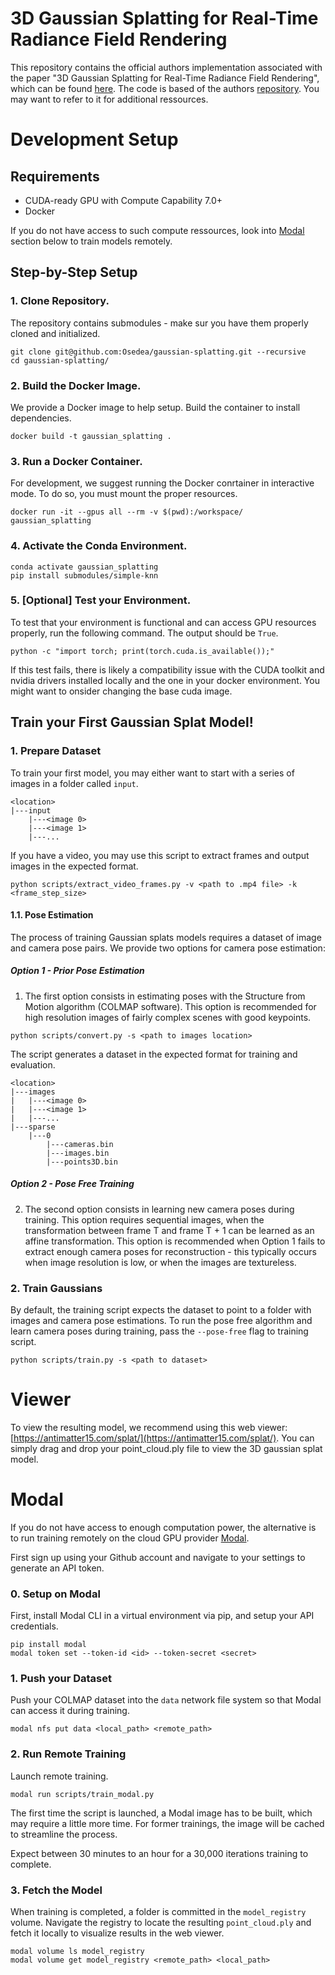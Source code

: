 # 3D Gaussian Splatting for Real-Time Radiance Field Rendering

This repository contains the official authors implementation associated with the paper "3D Gaussian Splatting for Real-Time Radiance Field Rendering", which can be found [here](https://repo-sam.inria.fr/fungraph/3d-gaussian-splatting/). The code is based of the authors [repository](https://github.com/graphdeco-inria/gaussian-splatting). You may want to refer to it for additional ressources. 

# Development Setup

## Requirements

- CUDA-ready GPU with Compute Capability 7.0+
- Docker 

If you do not have access to such compute ressources, look into [Modal](#modal) 
section below to train models remotely. 

## Step-by-Step Setup

### 1. Clone Repository. 

The repository contains submodules - make sur you have them properly cloned and
initialized. 

```shell
git clone git@github.com:Osedea/gaussian-splatting.git --recursive
cd gaussian-splatting/
```

### 2. Build the Docker Image.

We provide a Docker image to help setup. Build the container to install 
dependencies. 

```shell
docker build -t gaussian_splatting . 
```

### 3. Run a Docker Container.

For development, we suggest running the Docker conrtainer in interactive mode. 
To do so, you must mount the proper resources. 

```shell
docker run -it --gpus all --rm -v $(pwd):/workspace/ gaussian_splatting 
```

### 4. Activate the Conda Environment.

```shell
conda activate gaussian_splatting
pip install submodules/simple-knn
```

### 5. [Optional] Test your Environment. 

To test that your environment is functional and can access GPU resources 
properly, run the following command. The output should be `True`.

```shell
python -c "import torch; print(torch.cuda.is_available());"
```

If this test fails, there is likely a compatibility issue with the CUDA toolkit 
and nvidia drivers installed locally and the one in your docker environment. 
You might want to onsider changing the base cuda image. 

## Train your First Gaussian Splat Model!

### 1. Prepare Dataset

To train your first model, you may either want to start with a series of images
in a folder called `input`. 

```
<location>
|---input
    |---<image 0>
    |---<image 1>
    |---...
```

If you have a video, you may use this script to extract frames and output images
in the expected format. 

```shell
python scripts/extract_video_frames.py -v <path to .mp4 file> -k <frame_step_size>
```

#### 1.1. Pose Estimation

The process of training Gaussian splats models requires a dataset of image and 
camera pose pairs. We provide two options for camera pose estimation:

##### Option 1 - Prior Pose Estimation 

1. The first option consists in estimating poses with the Structure from Motion 
algorithm (COLMAP software). This option is recommended for high resolution images 
of fairly complex scenes with good keypoints. 

```shell
python scripts/convert.py -s <path to images location>
```

The script generates a dataset in the expected format for training and 
evaluation. 
```
<location>
|---images
|   |---<image 0>
|   |---<image 1>
|   |---...
|---sparse
    |---0
        |---cameras.bin
        |---images.bin
        |---points3D.bin
```

##### Option 2 - Pose Free Training

2. The second option consists in learning new camera poses during training. This 
option requires sequential images, when the transformation between frame T and 
frame T + 1 can be learned as an affine transformation. This option is recommended
when Option 1 fails to extract enough camera poses for reconstruction - this 
typically occurs when image resolution is low, or when the images are textureless. 

### 2. Train Gaussians

By default, the training script expects the dataset to point to a folder with 
images and camera pose estimations. To run the pose free algorithm and learn 
camera poses during training, pass the `--pose-free` flag to training script.

```shell
python scripts/train.py -s <path to dataset>
```

# Viewer

To view the resulting model, we recommend using this web viewer:
[https://antimatter15.com/splat/](https://antimatter15.com/splat/). You can 
simply drag and drop your point_cloud.ply file to view the 3D gaussian splat 
model.


# Modal 

If you do not have access to enough computation power, the alternative is to run
training remotely on the cloud GPU provider [Modal](https://modal.com/). 

First sign up using your Github account and navigate to your settings to
generate an API token. 

### 0. Setup on Modal

First, install Modal CLI in a virtual environment via pip, and setup your API
credentials. 

```shell
pip install modal
modal token set --token-id <id> --token-secret <secret>
```

### 1. Push your Dataset

Push your COLMAP dataset into the `data` network file system so that Modal can
access it during training.

```shell
modal nfs put data <local_path> <remote_path>
```

### 2. Run Remote Training

Launch remote training. 

```shell
modal run scripts/train_modal.py
```

The first time the script is launched, a Modal image has to be built, which 
may require a little more time. For former trainings, the image will be cached
to streamline the process. 

Expect between 30 minutes to an hour for a 30,000 iterations training to 
complete. 

### 3. Fetch the Model

When training is completed, a folder is committed in the `model_registry` 
volume. Navigate the registry to locate the resulting `point_cloud.ply` and 
fetch it locally to visualize results in the web viewer. 

```shell
modal volume ls model_registry
modal volume get model_registry <remote_path> <local_path>
```
